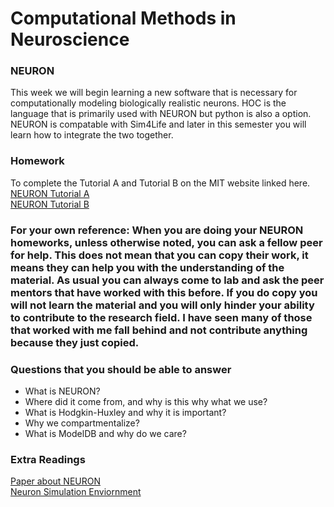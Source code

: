 # Computational Methods in Neuroscience

### NEURON
This week we will begin learning a new software that is necessary for computationally modeling biologically realistic neurons. HOC is the language that is primarily used with NEURON but python is also a option. NEURON is compatable with Sim4Life and later in this semester you will learn how to integrate the two together.  

### Homework
To complete the Tutorial A and Tutorial B on the MIT website linked here. <br>
<a href="http://web.mit.edu/neuron_v7.4/nrntuthtml/tutorial/tutA.html">NEURON Tutorial A</a><br>
<a href="http://web.mit.edu/neuron_v7.4/nrntuthtml/tutorial/tutB.html">NEURON Tutorial B</a>

### For your own reference: When you are doing your NEURON homeworks, unless otherwise noted, you can ask a fellow peer for help. This does not mean that you can copy their work, it means they can help you with the understanding of the material. As usual you can always come to lab and ask the peer mentors that have worked with this before. If you do copy you will not learn the material and you will only hinder your ability to contribute to the research field. I have seen many of those that worked with me fall behind and not contribute anything because they just copied. 

### Questions that you should be able to answer
- What is NEURON?
- Where did it come from, and why is this why what we use?
- What is Hodgkin-Huxley and why it is important?
- Why we compartmentalize?
- What is ModelDB and why do we care? 

### Extra Readings
<a href="https://scholar.google.com/citations?user=lgVfVg0AAAAJ&hl=en&oi=sra">Paper about NEURON</a><br>
<a href="https://neuron.yale.edu/neuron/static/papers/hbtnn2/overviewforhbtnn2e.pdf">Neuron Simulation Enviornment</a><br>


